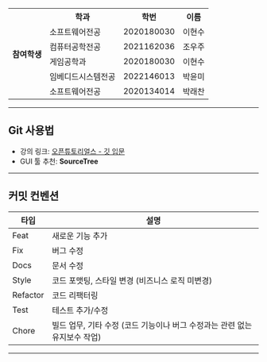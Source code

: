 
<table>
  <tr>
    <th rowspan="6">참여학생</th>
    <th>학과</th>
    <th>학번</th>
    <th>이름</th>
  </tr>
  <tr>
    <td>소프트웨어전공</td>
    <td>2020180030</td>
    <td>이현수</td>
  </tr>
  <tr>
    <td>컴퓨터공학전공</td>
    <td>2021162036</td>
    <td>조우주</td>
  </tr>
  <tr>
    <td>게임공학과</td>
    <td>2020180030</td>
    <td>이현수</td>
  </tr>
  <tr>
    <td>임베디드시스템전공</td>
    <td>2022146013</td>
    <td>박윤미</td>
  </tr>
  <tr>
    <td>소프트웨어전공</td>
    <td>2020134014</td>
    <td>박래찬</td>
  </tr>
</table>

---

## Git 사용법

- 강의 링크: [오픈튜토리얼스 - 깃 입문](https://opentutorials.org/course/2708)
- GUI 툴 추천: **SourceTree**

---

## 커밋 컨벤션

| 타입     | 설명                                         |
| -------- | -------------------------------------------- |
| Feat     | 새로운 기능 추가                              |
| Fix      | 버그 수정                                    |
| Docs     | 문서 수정                                    |
| Style    | 코드 포맷팅, 스타일 변경 (비즈니스 로직 미변경) |
| Refactor | 코드 리팩터링                               |
| Test     | 테스트 추가/수정                            |
| Chore    | 빌드 업무, 기타 수정 (코드 기능이나 버그 수정과는 관련 없는 유지보수 작업) |

---
